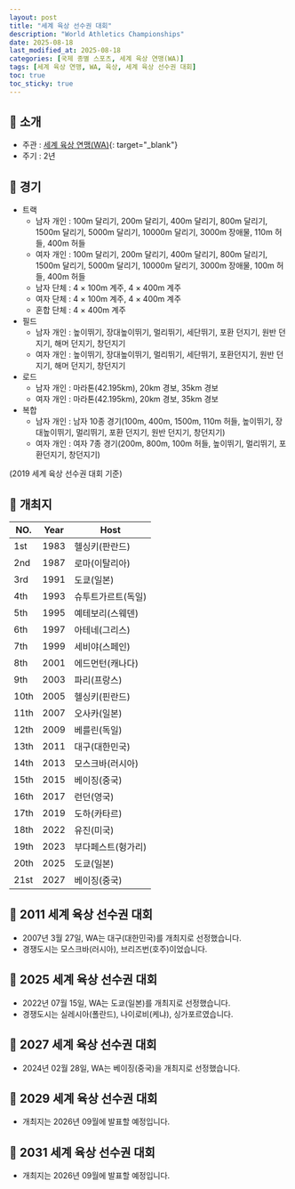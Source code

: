 ```yaml
---
layout: post
title: "세계 육상 선수권 대회"
description: "World Athletics Championships"
date: 2025-08-18
last_modified_at: 2025-08-18
categories: [국제 종별 스포츠, 세계 육상 연맹(WA)]
tags: [세계 육상 연맹, WA, 육상, 세계 육상 선수권 대회]
toc: true
toc_sticky: true
---
```

## 📜 소개
* 주관 : [세계 육상 연맹(WA)](https://worldathletics.org/){: target="_blank"}
* 주기 : 2년

## 📜 경기
* 트랙
  * 남자 개인 : 100m 달리기, 200m 달리기, 400m 달리기, 800m 달리기, 1500m 달리기, 5000m 달리기, 10000m 달리기, 3000m 장애물, 110m 허들, 400m 허들
  * 여자 개인 : 100m 달리기, 200m 달리기, 400m 달리기, 800m 달리기, 1500m 달리기, 5000m 달리기, 10000m 달리기, 3000m 장애물, 100m 허들, 400m 허들
  * 남자 단체 : 4 × 100m 계주, 4 × 400m 계주
  * 여자 단체 : 4 × 100m 계주, 4 × 400m 계주
  * 혼합 단체 : 4 × 400m 계주
* 필드
  * 남자 개인 : 높이뛰기, 장대높이뛰기, 멀리뛰기, 세단뛰기, 포환 던지기, 원반 던지기, 해머 던지기, 창던지기
  * 여자 개인 : 높이뛰기, 장대높이뛰기, 멀리뛰기, 세단뛰기, 포환던지기, 원반 던지기, 해머 던지기, 창던지기
* 로드
  * 남자 개인 : 마라톤(42.195km), 20km 경보, 35km 경보
  * 여자 개인 : 마라톤(42.195km), 20km 경보, 35km 경보
* 복합
  * 남자 개인 : 남자 10종 경기(100m, 400m, 1500m, 110m 허들, 높이뛰기, 장대높이뛰기, 멀리뛰기, 포환 던지기, 원반 던지기, 창던지기)
  * 여자 개인 : 여자 7종 경기(200m, 800m, 100m 허들, 높이뛰기, 멀리뛰기, 포환던지기, 창던지기)

(2019 세계 육상 선수권 대회 기준)

## 📜 개최지

<html>
    <head>
        <meta charset="UTF-8">
    </head>
    <body>
        <table>
            <thead>
                <tr class="header-row">
                    <th class="col-no">NO.</th>
                    <th class="col-year">Year</th>
                    <th class="col-host">Host</th>
                </tr>
            </thead>
            <tbody>
                <tr>
                    <td>1st</td>
                    <td>1983</td>
                    <td>헬싱키(판란드)</td>
                </tr>
                <tr>
                    <td>2nd</td>
                    <td>1987</td>
                    <td>로마(이탈리아)</td>
                </tr>
                <tr>
                    <td>3rd</td>
                    <td>1991</td>
                    <td>도쿄(일본)</td>
                </tr>
                <tr>
                    <td>4th</td>
                    <td>1993</td>
                    <td>슈투트가르트(독일)</td>
                </tr>
                <tr>
                    <td>5th</td>
                    <td>1995</td>
                    <td>예테보리(스웨덴)</td>
                </tr>
                <tr>
                    <td>6th</td>
                    <td>1997</td>
                    <td>아테네(그리스)</td>
                </tr>
                <tr>
                    <td>7th</td>
                    <td>1999</td>
                    <td>세비야(스페인)</td>
                </tr>
                <tr>
                    <td>8th</td>
                    <td>2001</td>
                    <td>에드먼턴(캐나다)</td>
                </tr>
                <tr>
                    <td>9th</td>
                    <td>2003</td>
                    <td>파리(프랑스)</td>
                </tr>
                <tr>
                    <td>10th</td>
                    <td>2005</td>
                    <td>헬싱키(핀란드)</td>
                </tr>
                <tr>
                    <td>11th</td>
                    <td>2007</td>
                    <td>오사카(일본)</td>
                </tr>
                <tr>
                    <td>12th</td>
                    <td>2009</td>
                    <td>베를린(독일)</td>
                </tr>
                <tr class="korea-host-bg">
                    <td><span class="korea-host">13th</span></td>
                    <td><span class="korea-host">2011</span></td>
                    <td><span class="korea-host">대구(대한민국)</span></td>
                </tr>
                <tr>
                    <td>14th</td>
                    <td>2013</td>
                    <td>모스크바(러시아)</td>
                </tr>
                <tr>
                    <td>15th</td>
                    <td>2015</td>
                    <td>베이징(중국)</td>
                </tr>
                <tr>
                    <td>16th</td>
                    <td>2017</td>
                    <td>런던(영국)</td>
                </tr>
                <tr>
                    <td>17th</td>
                    <td>2019</td>
                    <td>도하(카타르)</td>
                </tr>
                <tr>
                    <td>18th</td>
                    <td>2022</td>
                    <td>유진(미국)</td>
                </tr>
                <tr>
                    <td>19th</td>
                    <td>2023</td>
                    <td>부다페스트(헝가리)</td>
                </tr>
                <tr>
                    <td>20th</td>
                    <td>2025</td>
                    <td>도쿄(일본)</td>
                </tr>
                <tr>
                    <td>21st</td>
                    <td>2027</td>
                    <td>베이징(중국)</td>
                </tr>
            </tbody>
        </table>
    </body>
</html>

## 📜 2011 세계 육상 선수권 대회
* 2007년 3월 27일, WA는 <span class="korea-host">대구(대한민국)</span>를 개최지로 선정했습니다.
* 경쟁도시는 모스크바(러시아), 브리즈번(호주)이었습니다.

## 📜 2025 세계 육상 선수권 대회
* 2022년 07월 15일, WA는 <span class="foreign-host">도쿄(일본)</span>를 개최지로 선정했습니다.
* 경쟁도시는 실레시아(폴란드), 나이로비(케냐), 싱가포르였습니다.

## 📜 2027 세계 육상 선수권 대회
* 2024년 02월 28일, WA는 <span class="foreign-host">베이징(중국)</span>을 개최지로 선정했습니다.

## 📜 2029 세계 육상 선수권 대회
* 개최지는 2026년 09월에 발표할 예정입니다.

## 📜 2031 세계 육상 선수권 대회
* 개최지는 2026년 09월에 발표할 예정입니다.
